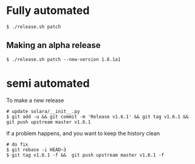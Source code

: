 
# Fully automated

    $ ./release.sh patch


## Making an alpha release


    $ ./release.sh patch --new-version 1.6.1a1


# semi automated
To make a new release
```
# update solara/__init__.py
$ git add -u && git commit -m 'Release v1.6.1' && git tag v1.6.1 && git push upstream master v1.6.1
```


If a problem happens, and you want to keep the history clean
```
# do fix
$ git rebase -i HEAD~3
$ git tag v1.6.1 -f &&  git push upstream master v1.6.1 -f
```

